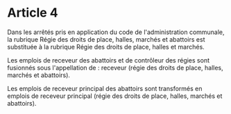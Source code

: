 # Article 4

Dans les arrêtés pris en application du code de l'administration communale, la rubrique Régie des droits de place, halles, marchés et abattoirs est substituée à la rubrique Régie des droits de place, halles et marchés.

Les emplois de receveur des abattoirs et de contrôleur des régies sont fusionnés sous l'appellation de : receveur (régie des droits de place, halles, marchés et abattoirs).

Les emplois de receveur principal des abattoirs sont transformés en emplois de receveur principal (régie des droits de place, halles, marchés et abattoirs).
